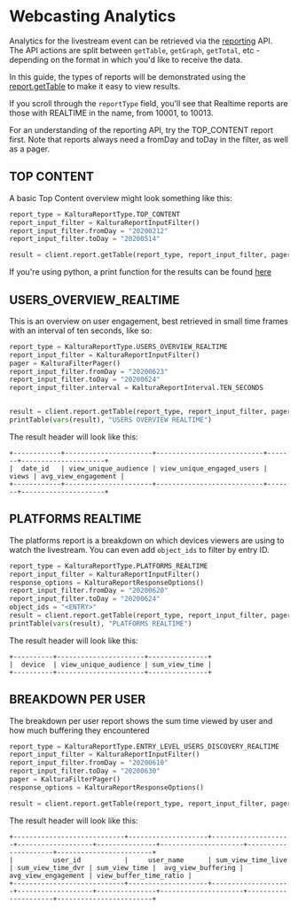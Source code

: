 
# Webcasting Analytics 

Analytics for the livestream event can be retrieved via the [reporting](https://developer.kaltura.com/console/service/report/) API. The API actions are split between `getTable`, `getGraph`, `getTotal`, etc - depending on the format in which you'd like to receive the data. 

In this guide, the types of reports will be demonstrated using the [report.getTable](https://developer.kaltura.com/console/service/report/action/getTable) to make it easy to view results. 

If you scroll through the `reportType` field, you'll see that Realtime reports are those with REALTIME in the name, from 10001, to 10013. 

For an understanding of the reporting API, try the TOP_CONTENT report first. 
Note that reports always need a fromDay and toDay in the filter, as well as a pager. 

## TOP CONTENT 

A basic Top Content overview might look something like this: 

```python
report_type = KalturaReportType.TOP_CONTENT
report_input_filter = KalturaReportInputFilter()
report_input_filter.fromDay = "20200212"
report_input_filter.toDay = "20200514"

result = client.report.getTable(report_type, report_input_filter, pager)`
```

If you're using python, a print function for the results can be found [here](https://github.com/kaltura-vpaas/webcasting-app-python/blob/master/print-analytics.py)

## USERS_OVERVIEW_REALTIME

This is an overview on user engagement, best retrieved in small time frames with an interval of ten seconds, like so:

```python
report_type = KalturaReportType.USERS_OVERVIEW_REALTIME
report_input_filter = KalturaReportInputFilter()
pager = KalturaFilterPager()
report_input_filter.fromDay = "20200623"
report_input_filter.toDay = "20200624"
report_input_filter.interval = KalturaReportInterval.TEN_SECONDS


result = client.report.getTable(report_type, report_input_filter, pager, order)
printTable(vars(result), "USERS OVERVIEW REALTIME")
```

The result header will look like this:

```
+------------+----------------------+---------------------------+-------+---------------------+
|  date_id   | view_unique_audience | view_unique_engaged_users | views | avg_view_engagement |
+------------+----------------------+---------------------------+-------+---------------------+
```

## PLATFORMS REALTIME

The platforms report is a breakdown on which devices viewers are using to watch the livestream. You can even add `object_ids` to filter by entry ID. 

```python
report_type = KalturaReportType.PLATFORMS_REALTIME
report_input_filter = KalturaReportInputFilter()
response_options = KalturaReportResponseOptions()
report_input_filter.fromDay = "20200620"
report_input_filter.toDay = "20200624"
object_ids = "<ENTRY>"
result = client.report.getTable(report_type, report_input_filter, pager, order, object_ids)
printTable(vars(result), "PLATFORMS REALTIME")
```

The result header will look like this: 

```
+----------+----------------------+---------------+
|  device  | view_unique_audience | sum_view_time |
+----------+----------------------+---------------+
```

## BREAKDOWN PER USER 

The breakdown per user report shows the sum time viewed by user and how much buffering they encountered 

```python
report_type = KalturaReportType.ENTRY_LEVEL_USERS_DISCOVERY_REALTIME
report_input_filter = KalturaReportInputFilter()
report_input_filter.fromDay = "20200610"
report_input_filter.toDay = "20200630"
pager = KalturaFilterPager()
response_options = KalturaReportResponseOptions()

result = client.report.getTable(report_type, report_input_filter, pager)
```

The result header will look like this: 

```
+----------------------------+--------------------+--------------------+-------------------+---------------+---------------------+---------------------+------------------------+
|          user_id           |     user_name      | sum_view_time_live | sum_view_time_dvr | sum_view_time |  avg_view_buffering | avg_view_engagement | view_buffer_time_ratio |
+----------------------------+--------------------+--------------------+-------------------+---------------+---------------------+---------------------+------------------------+
```

